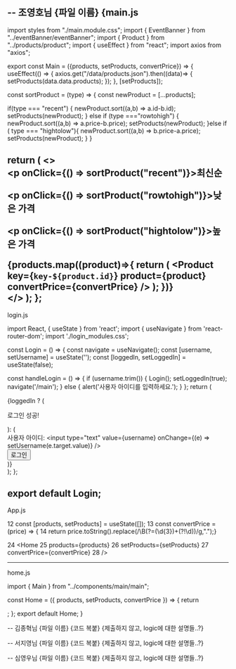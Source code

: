 -- 조영호님
{파일 이름}
{main.js
-----------------------------------------------------------------------------
import styles from "./main.module.css";
import { EventBanner } from "../eventBanner/eventBanner";
import { Product } from "../products/product";
import { useEffect } from "react";
import axios from "axios";

export const Main = ({products, setProducts, convertPrice}) => {
useEffect(() => {
  axios.get("/data/products.json").then((data)=> {
    setProducts(data.data.products);
  });
}, [setProducts]);


const sortProduct = (type) => {
  const newProduct = [...products];

  if(type === "recent") {
    newProduct.sort((a,b) => a.id-b.id);
    setProducts(newProduct);
  } else if (type ==="rowtohigh") {
    newProduct.sort((a,b) => a.price-b.price);
    setProducts(newProduct);
  }else if ( type === "hightolow"){
    newProduct.sort((a,b) => b.price-a.price);
    setProducts(newProduct);
  }
}
  
  return (
    <>
      <EventBanner />
      <div className={styles.filter}>
        <p onClick={() => sortProduct("recent")}>최신순</p>
        <p onClick={() => sortProduct("rowtohigh")}>낮은 가격</p>
        <p onClick={() => sortProduct("hightolow")}>높은 가격</p>
      </div>
      <main className={styles.flex_wrap}>
        {products.map((product)=>{
          return (
            <Product
            key={`key-${product.id}`}
            product={product}
            convertPrice={convertPrice}
            />
          );
        })}
      </main>
    </>
  );
};
-----------------------------------------------------------------------------
login.js

import React, { useState } from 'react';
import { useNavigate } from 'react-router-dom';
import './login_modules.css';


  const Login = () => {
  const navigate  = useNavigate();
  const [username, setUsername] = useState('');
  const [loggedIn, setLoggedIn] = useState(false);

  const handleLogin = () => {
    if (username.trim()) {
      Login();
      setLoggedIn(true);
      navigate('/main');
    } else {
      alert('사용자 아이디를 입력하세요.');
    }
  };
  return (
    <div>
      {loggedIn ? (
        <div>
          <p>로그인 성공!</p>
        </div>
      ): 
      (
        <div>
          <label>사용자 아이디:</label>
          <input
            type="text"
            value={username}
            onChange={(e) => setUsername(e.target.value)}
          />
          <br />
          <button onClick={handleLogin}>로그인</button>
        </div>
      )}
    </div>
  );
};

export default Login;
-----------------------------------------------------------------------------
App.js

12   const [products, setProducts] = useState([]);
13     const convertPrice = (price) => {
14       return price.toString().replace(/\B(?=(\d{3})+(?!\d))/g,".");}

24   <Home 
25                   products={products}
26                   setProducts={setProducts} 
27                   convertPrice={convertPrice}
28                 />

-----------------------------------------------------------------------------
home.js

import { Main } from "../components/main/main";

const Home = ({ products, setProducts, convertPrice }) => {
  return <Main 
    products={products} 
    setProducts={setProducts} 
    convertPrice={convertPrice}
  />;
};
export default Home;
}





-- 김종혁님
{파일 이름}
{코드 복붙}
{제출하지 않고, logic에 대한 설명들..?}




-- 서지영님
{파일 이름}
{코드 복붙}
{제출하지 않고, logic에 대한 설명들..?}





-- 심영우님
{파일 이름}
{코드 복붙}
{제출하지 않고, logic에 대한 설명들..?}
